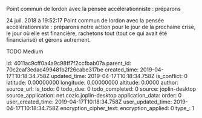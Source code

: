 Point commun de lordon avec la pensée accélérationniste : préparons

24 juil. 2018 à 19:52:17
Point commun de lordon avec la pensée accélérationniste : préparons
notre action pour le jour de la prochaine crise, le jour où elle est
financière, rachetons tout (tout ce qui avait été financiarisé) et
gérons autrement.

TODO Medium


id: 4011ac9cff0a4a9c98ff7f2ccfbab07a
parent_id: 70c2caf3edac499481b2f26cabe317be
created_time: 2019-04-17T10:18:34.758Z
updated_time: 2019-04-17T10:18:34.758Z
is_conflict: 0
latitude: 0.00000000
longitude: 0.00000000
altitude: 0.0000
author: 
source_url: 
is_todo: 0
todo_due: 0
todo_completed: 0
source: joplin-desktop
source_application: net.cozic.joplin-desktop
application_data: 
order: 0
user_created_time: 2019-04-17T10:18:34.758Z
user_updated_time: 2019-04-17T10:18:34.758Z
encryption_cipher_text: 
encryption_applied: 0
type_: 1
